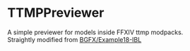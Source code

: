 # TTMPPreviewer
A simple previewer for models inside FFXIV ttmp modpacks.  
Straightly modified from [BGFX/Example18-IBL](https://github.com/bkaradzic/bgfx/tree/master/examples/18-ibl)
